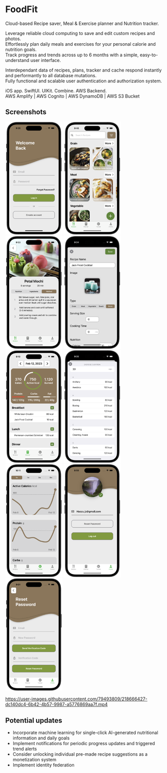 # FoodFit

Cloud-based Recipe saver, Meal & Exercise planner and Nutrition tracker.

Leverage reliable cloud computing to save and edit custom recipes and photos.  
Effortlessly plan daily meals and exercises for your personal calorie and nutrition goals.  
Track progress and trends across up to 6 months with a simple, easy-to-understand user interface.  

Interdependant data of recipes, plans, tracker and cache respond instantly and performantly to all database mutations.   
Fully functional and scalable user authentication and authorization system.

iOS app. SwiftUI. UIKit. Combine. AWS Backend.   
AWS Amplify | AWS Cognito | AWS DynamoDB | AWS S3 Bucket  

## Screenshots

<img src="https://raw.githubusercontent.com/haozujz/cloud-recipes/master/preview/p1.png" width="180"/> <img src="https://raw.githubusercontent.com/haozujz/cloud-recipes/master/preview/p2.png" width="180"/> <img src="https://raw.githubusercontent.com/haozujz/cloud-recipes/master/preview/p3.png" width="180"/> <img src="https://raw.githubusercontent.com/haozujz/cloud-recipes/master/preview/p4.png" width="180"/> <img src="https://raw.githubusercontent.com/haozujz/cloud-recipes/master/preview/p5.png" width="180"/> <img src="https://raw.githubusercontent.com/haozujz/cloud-recipes/master/preview/p6.png" width="180"/> <img src="https://raw.githubusercontent.com/haozujz/cloud-recipes/master/preview/p7.png" width="180"/> <img src="https://raw.githubusercontent.com/haozujz/cloud-recipes/master/preview/p8.png" width="180"/> <img src="https://raw.githubusercontent.com/haozujz/cloud-recipes/master/preview/p9.png" width="180"/>

https://user-images.githubusercontent.com/79493809/218666427-dc140dc4-6b42-4b57-9987-a5776869aa7f.mp4  


## Potential updates

 - Incorporate machine learning for single-click AI-generated nutritional information and daily goals
 - Implement notifications for periodic progress updates and triggered trend alerts
 - Consider unlocking individual pre-made recipe suggestions as a monetization system
 - Implement identity federation

